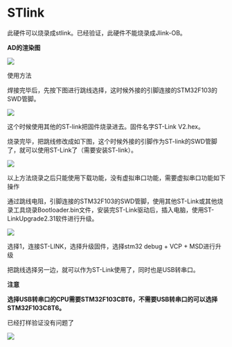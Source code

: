 # STlink

此硬件可以烧录成stlink。已经验证，此硬件不能烧录成Jlink-OB。

**AD的渲染图**

![](https://gitee.com/strongercjd/PCB/raw/master/STlink-OB/image/0.jpg)

使用方法

焊接完毕后，先按下图进行跳线选择，这时候外接的引脚连接的STM32F103的SWD管脚。

![](https://gitee.com/strongercjd/PCB/raw/master/STlink-OB/image/1.jpg)

这个时候使用其他的ST-link把固件烧录进去。固件名字ST-Link V2.hex。

烧录完毕，把跳线修改成如下图，这个时候外接的引脚作为ST-link的SWD管脚了，就可以使用ST-Link了（需要安装ST-link）。

![](https://gitee.com/strongercjd/PCB/raw/master/STlink-OB/image/3.jpg)



以上方法烧录之后只能使用下载功能，没有虚拟串口功能，需要虚拟串口功能如下操作

通过跳线电阻，引脚连接的STM32F103的SWD管脚，使用其他ST-Link或其他烧录工具烧录Bootloader.bin文件，安装完ST-Link驱动后，插入电脑，使用ST-LinkUpgrade2.31软件进行升级。

![](https://gitee.com/strongercjd/PCB/raw/master/STlink-OB/image/4.jpg)

选择1，连接ST-LINK，选择升级固件，选择stm32 debug + VCP + MSD进行升级

把跳线选择另一边，就可以作为ST-Link使用了，同时也是USB转串口。

**注意**

**选择USB转串口的CPU需要STM32F103CBT6，不需要USB转串口的可以选择STM32F103C8T6。**



已经打样验证没有问题了

![](https://gitee.com/strongercjd/PCB/raw/master/STlink-OB/image/5.jpg)

